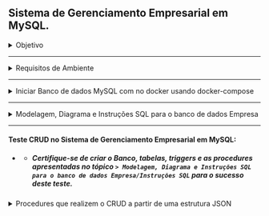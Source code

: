 ## Sistema de Gerenciamento Empresarial em MySQL.

<details><summary>Objetivo</summary>

Desafio 1

Desenvolver um sistema de gerenciamento empresarial em MySQL.
Requisitos.

- Todas as Regras de Negócio, presentes no Anexo 1, devem ser seguidas;
- O banco de dados utilizado deve ser MySQL;
- É necessário o envio da modelagem do esquema do banco de dados;
- É necessário o desenvolvimento de procedures que realizem o CRUD a partir de uma
  estrutura JSON;
- Todos os artefatos (código, arquivos de configuração, desenho da arquitetura...)
  desenvolvidos precisam estár disponíveis em um repositório de versionamento de
  código acessível pelo time de avaliadores;
- Desejáveis
- - Implementação em contêineres Docker (versão 19.03.6 ou superior);
- - Implementação automatizada via Docker-Compose;
- - Desenvolvimento de Testes;
- - Presença de Documentação;
- Critérios de Avaliação
- - Atendimento dos requisitos e Regras de Negócios;
- - Atendimentos dos desejáveis;
- - Clareza e coerência do código;
- - Desempenho da solução;
- - Criatividade;
- - Observações:
- - - Os requisitos são requisitos funcionais e não funcionais da solução, mas a criatividade
      pode ser exercitada e é encorajada. A inclusão de outras funcionalidades é
      encorajada.

</details>

---

<details><summary>Requisitos de Ambiente</summary>

- Windows10/11
- - WSL2 Ubuntu-20.04
- - - Git
- - - Docker-Compose version 1.25.0
- - - Docker Engine Version: 23.0.3
- - - - MySQL 8.0.32

</details>

---

<details><summary>Iniciar Banco de dados MySQL com no docker usando docker-compose</summary>

### No terminal WSL2 execute os seguintes comandos:

-      git clone https://github.com/guilhermeforprojeto/enterprise_management_MySQL.git

Navegue até a pasta enterprise_management_MySQL:

-      cd enterprise_management_MySQL

Adicione o usuário atual (definido pela variável $USER) ao grupo docker no sistema operacional Linux.

-        sudo usermod -aG docker $USER

Verifique o status do docker, execute:

-      service docker status

- - Se a saída do terminal exibir \* Docker is not running, execute o comando abaixo com privilégios de superusuário (sudo). O comando solicitará a senha do usuário, digite:

- - -        sudo service docker start
- - - - Então vera a seguinte saida do terminal: \* Starting Docker: docker

Navegue até a pasta /docker onde comtém o arquivo `docker-compose.yml` com as configurações da imagem do mysql execute:

-     cd docker
-     docker-compose up -d --build
- -     Saida esperada do terminal:
        Creating network "docker_default" with the default driver
        Creating base-mysql ... done

- <details><summary>Curiosidade docker-compose</summary>
  - O comando docker-compose up -d --build é
  usado para construir e iniciar contêineres de aplicativos com Docker Compose.

  `up`: inicia e constrói os contêineres especificados no arquivo docker-compose.yml.

  `-d`: executa os contêineres em segundo plano (detached mode), ou seja, sem bloquear o terminal.

  `--build`: constrói imagens Docker a partir dos arquivos Dockerfile especificados em cada serviço listado no arquivo docker-compose.yml.
  O arquivo docker-compose.yml é um arquivo YAML que descreve como os contêineres do aplicativo são configurados, incluindo imagens, portas de contêiner e redes.

  O comando docker-compose up é geralmente usado no diretório onde o arquivo docker-compose.yml está localizado. Ele lê o arquivo docker-compose.yml e cria ou inicia os contêineres especificados nele. A opção -d é usada para iniciar os contêineres em segundo plano. A opção --build é usada para garantir que as imagens dos contêineres sejam reconstruídas sempre que houver alterações nos arquivos Dockerfile.

  Em resumo, o comando docker-compose up -d --build inicia e constrói os contêineres do aplicativo especificado no arquivo docker-compose.yml em segundo plano e garante que as imagens dos contêineres sejam sempre reconstruídas a partir dos arquivos Dockerfile.

</details>

---

<details><summary>Modelagem, Diagrama e Instruções SQL para o banco de dados Empresa </summary>

- A modelagem foi realizada utilizando a plataforma <a href=" https://app.diagrams.net/"> https://app.diagrams.net/ </a>. Para visualizar o modelo, você pode utilizar a extensão Drawio Preview no VS Code ou importar para app.diagrams.net o arquivo "database_schema_modeling.drawio" presente na pasta `"/docs/"` deste repositório.

- Imagem do diagrama gerada pelo DBeaver:

- - <details><summary><a>Expandir imagem <a></summary>

    ![Diagrama_Empresa.png](/docs/Diagrama_Empresa.png)

    </details>

- <details>
    <summary>Instruções  SQL</summary>

  Criar Tabelas

  As instruções estão presentes no arquivo

          /mysql/consoleScripts/QUERY/criar_tabelas.sql

  Criar Triggers

  Estão presentes na pasta

          /mysql/consoleScripts/TRIGGERS

  Criar Procedures

  Estão presentes na pasta

          /mysql/consoleScripts/PROCEDURES

    </details>
  </details>

---

#### Teste CRUD no Sistema de Gerenciamento Empresarial em MySQL:

- - ##### Certifique-se de criar o Banco, tabelas, triggers e as procedures apresentadas no tópico `> Modelagem, Diagrama e Instruções SQL para o banco de dados Empresa/Instruções SQL` para o sucesso deste teste.

<details><summary>Procedures que realizem o CRUD a partir de uma estrutura JSON</summary>

- Conecte-se ao banco de dados Empresa e execute as instruções SQL

#### Criando o CRUD (Create, Read, Update e Delete)

Aqui está um exemplo simples, para fazer o crud em formato json em todas as tabelas, pdoe conferir as Procedures presentes em `/mysql/consoleScripts/PROCEDURES `.
Nesse exemplo vamos usar a tabela Departamento por não depender de outra tabela para ser criada. Este exemplo foi feito após as instruções passadas.

- Conectado ao Banco empresa, siga as instruções SQL para fazer o CRUD em formato JSON
- Confirme se a Procedure que vamos testár está criada executando o comando a baixo:
- - `SHOW CREATE PROCEDURE 001proc_departamento_crud;`

  - - Conjunto de resultados esperado:

          |Procedure        |sql_mode                                                                                                             |Create     Procedure                                                                                                                                                                                                                                               |character_set_client|collation_connection|Database Collation|
            +-----------------+---------------------------------------------------------------------------------------------------------------------+---------------------------------------------------------------------------------------------------------------------------------------------------------------------------------------------------------------------------------------------------------------+--------------------+--------------------+------------------+
          |001proc_departamento_crud|ONLY_FULL_GROUP_BY,STRICT_TRANS_TABLES,NO_ZERO_IN_DATE,NO_ZERO_DATE,ERROR_FOR_DIVISION_BY_ZERO,NO_ENGINE_SUBSTITUTION|CREATE DEFINER=`root`@`%` PROCEDURE `departamento_crud`(¶  IN json_str TEXT,¶  IN op VARCHAR(10)¶)¶BEGIN¶  IF op = 'insert' THEN¶    INSERT INTO Departamento(Nome_Departamento) VALUES(JSON_EXTRACT(json_str, '$.Nome_Departamento'));¶  ELSEIF op = 'update' |utf8mb4             |utf8mb4_0900_ai_ci  |utf8mb4_0900_ai_ci|

- Confirme se a tabela está limpa:

  - `SELECT * from Departamento;`

  - - Conjunto de resultados esperado: (Tabela Limpa)

          |ID_Departamento|Nome_Departamento|
          +---------------+-----------------+

<details><summary>C</summary>

CREATE

`CALL 001proc_departamento_crud('{"Nome_Departamento": "DBA"}', 'insert');`

Verifique se foi criado executando:

`SELECT * from Departamento;`

Conjunto de resultados esperado:

      |ID_Departamento|Nome_Departamento|
      +---------------+-----------------+
      |              1|"DBA"            |

  </details>

<details><summary>R</summary>
      READ

    Conjunto de resultados esperado:

    `CALL 001proc_departamento_crud('{"ID_Departamento": 1}', 'read');`

    Conjunto de resultados esperado:

        |ID_Departamento|Nome_Departamento|
        +---------------+-----------------+
        |              1|"DBA"            |

  </details>

<details><summary>U</summary>
      READ

    `CALL 001proc_departamento_crud('{"ID_Departamento": 1, "Nome_Departamento": "BACKEND"}', 'update');`

    Conjunto de resultados esperado:

        |ID_Departamento|Nome_Departamento|
        +---------------+-----------------+
        |              1|"BACKEND"        |

    Verifique se foi se foi atualizado executando:

    `SELECT * from Departamento;`

    Conjunto de resultados esperado:

        |ID_Departamento|Nome_Departamento|
        +---------------+-----------------+
        |              1|"BACKEND"        |

  </details>

 <details>
 <summary>D</summary>
      DELETE

    `CALL 001proc_departamento_crud('{"ID_Departamento": 1}', 'delete');`

    Verifique se foi se foi deletado executando:

    `SELECT * from Departamento;`

    Conjunto de resultados esperado:

        |ID_Departamento|Nome_Departamento|
        +---------------+-----------------+

  </details>
